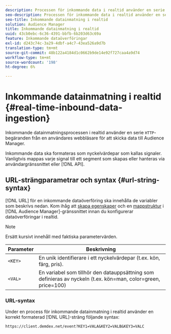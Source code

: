 ```yaml
---
description: Processen för inkommande data i realtid använder en serie HTTP-begäranden från en användares webbläsare för att skicka data till Audience Manager.
seo-description: Processen för inkommande data i realtid använder en serie HTTP-begäranden från en användares webbläsare för att skicka data till Audience Manager.
seo-title: Inkommande datainmatning i realtid
solution: Audience Manager
title: Inkommande datainmatning i realtid
uuid: 43cb0ebc-6c36-4391-bbfb-6b203d63c69a
feature: Inkommande dataöverföringar
exl-id: d243c74c-3a29-4dbf-a4c7-43ea526a9d7b
translation-type: tm+mt
source-git-commit: 48b122a4184d1c0662b9de14e92f727caa4a9d74
workflow-type: tm+mt
source-wordcount: '198'
ht-degree: 6%

---
```


# Inkommande datainmatning i realtid {#real-time-inbound-data-ingestion}

Inkommande datainmatningsprocessen i realtid använder en serie `HTTP`-begäranden från en användares webbläsare för att skicka data till Audience Manager.

<!-- c_rt_inbound_real_time.xml -->

Inkommande data ska formateras som nyckelvärdepar som kallas signaler. Vanligtvis mappas varje signal till ett segment som skapas eller hanteras via användargränssnittet eller [!DNL API].

## URL-strängparametrar och syntax {#url-string-syntax}

[!DNL URL] för en inkommande dataöverföring ska innehålla de variabler som beskrivs nedan. Kom ihåg att [skapa egenskaper](../../../features/traits/create-onboarded-rule-based-traits.md) och en [mappstruktur](../../../features/traits/trait-storage.md#create-trait-storage-folder) i [!DNL Audience Manager]-gränssnittet innan du konfigurerar dataöverföringar i realtid.

>[!NOTE]
>
>Ersätt kursivt innehåll med faktiska parametervärden.

| Parameter | Beskrivning |
|---|---|
| `<KEY>` | En unik identifierare i ett nyckelvärdepar (t.ex. kön, färg, pris). |
| `<VAL>` | En variabel som tillhör den datauppsättning som definieras av nyckeln (t.ex. kön=man, color=green, price=100) |

### URL-syntax

Under en process för inkommande datainmatning i realtid använder en korrekt formaterad [!DNL URL]-sträng följande syntax:

```
https://client.demdex.net/event?KEY1=VALA&KEY2=VALB&KEY3=VALC
```
